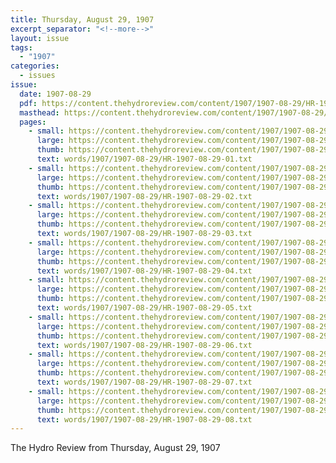 ```yaml
---
title: Thursday, August 29, 1907
excerpt_separator: "<!--more-->"
layout: issue
tags:
  - "1907"
categories:
  - issues
issue:
  date: 1907-08-29
  pdf: https://content.thehydroreview.com/content/1907/1907-08-29/HR-1907-08-29.pdf
  masthead: https://content.thehydroreview.com/content/1907/1907-08-29/masthead/HR-1907-08-29.jpg
  pages:
    - small: https://content.thehydroreview.com/content/1907/1907-08-29/small/HR-1907-08-29-01.jpg
      large: https://content.thehydroreview.com/content/1907/1907-08-29/large/HR-1907-08-29-01.jpg
      thumb: https://content.thehydroreview.com/content/1907/1907-08-29/thumbnails/HR-1907-08-29-01.jpg
      text: words/1907/1907-08-29/HR-1907-08-29-01.txt
    - small: https://content.thehydroreview.com/content/1907/1907-08-29/small/HR-1907-08-29-02.jpg
      large: https://content.thehydroreview.com/content/1907/1907-08-29/large/HR-1907-08-29-02.jpg
      thumb: https://content.thehydroreview.com/content/1907/1907-08-29/thumbnails/HR-1907-08-29-02.jpg
      text: words/1907/1907-08-29/HR-1907-08-29-02.txt
    - small: https://content.thehydroreview.com/content/1907/1907-08-29/small/HR-1907-08-29-03.jpg
      large: https://content.thehydroreview.com/content/1907/1907-08-29/large/HR-1907-08-29-03.jpg
      thumb: https://content.thehydroreview.com/content/1907/1907-08-29/thumbnails/HR-1907-08-29-03.jpg
      text: words/1907/1907-08-29/HR-1907-08-29-03.txt
    - small: https://content.thehydroreview.com/content/1907/1907-08-29/small/HR-1907-08-29-04.jpg
      large: https://content.thehydroreview.com/content/1907/1907-08-29/large/HR-1907-08-29-04.jpg
      thumb: https://content.thehydroreview.com/content/1907/1907-08-29/thumbnails/HR-1907-08-29-04.jpg
      text: words/1907/1907-08-29/HR-1907-08-29-04.txt
    - small: https://content.thehydroreview.com/content/1907/1907-08-29/small/HR-1907-08-29-05.jpg
      large: https://content.thehydroreview.com/content/1907/1907-08-29/large/HR-1907-08-29-05.jpg
      thumb: https://content.thehydroreview.com/content/1907/1907-08-29/thumbnails/HR-1907-08-29-05.jpg
      text: words/1907/1907-08-29/HR-1907-08-29-05.txt
    - small: https://content.thehydroreview.com/content/1907/1907-08-29/small/HR-1907-08-29-06.jpg
      large: https://content.thehydroreview.com/content/1907/1907-08-29/large/HR-1907-08-29-06.jpg
      thumb: https://content.thehydroreview.com/content/1907/1907-08-29/thumbnails/HR-1907-08-29-06.jpg
      text: words/1907/1907-08-29/HR-1907-08-29-06.txt
    - small: https://content.thehydroreview.com/content/1907/1907-08-29/small/HR-1907-08-29-07.jpg
      large: https://content.thehydroreview.com/content/1907/1907-08-29/large/HR-1907-08-29-07.jpg
      thumb: https://content.thehydroreview.com/content/1907/1907-08-29/thumbnails/HR-1907-08-29-07.jpg
      text: words/1907/1907-08-29/HR-1907-08-29-07.txt
    - small: https://content.thehydroreview.com/content/1907/1907-08-29/small/HR-1907-08-29-08.jpg
      large: https://content.thehydroreview.com/content/1907/1907-08-29/large/HR-1907-08-29-08.jpg
      thumb: https://content.thehydroreview.com/content/1907/1907-08-29/thumbnails/HR-1907-08-29-08.jpg
      text: words/1907/1907-08-29/HR-1907-08-29-08.txt
---
```


The Hydro Review from Thursday, August 29, 1907

<!--more-->

